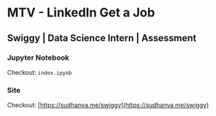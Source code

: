 # MTV - LinkedIn Get a Job 
## Swiggy | Data Science Intern | Assessment

### Jupyter Notebook 

Checkout: ```index.ipynb```

### Site

Checkout: [https://sudhanva.me/swiggy](https://sudhanva.me/swiggy)